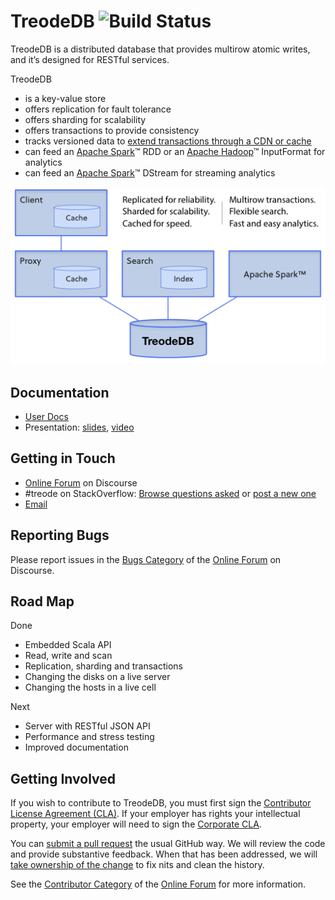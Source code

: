 # TreodeDB ![Build Status][build-status]

TreodeDB is a distributed database that provides multirow atomic writes, and it&#700;s designed for RESTful services.

TreodeDB

- is a key-value store
- offers replication for fault tolerance
- offers sharding for scalability
- offers transactions to provide consistency
- tracks versioned data to [extend transactions through a CDN or cache][omvcc]
- can feed an [Apache Spark][apache-spark]&trade; RDD or an [Apache Hadoop][apache-hadoop]&trade; InputFormat for analytics
- can feed an [Apache Spark][apache-spark]&trade; DStream for streaming analytics

![Architecture][arch]


## Documentation

- [User Docs][user-docs]
- Presentation: [slides][presentation-slides], [video][presentation-video]


## Getting in Touch

- [Online Forum][forum] on Discourse
- \#treode on StackOverflow:
  [Browse questions asked][stackoverflow-read] or [post a new one][stackoverflow-ask]
- [Email](mailto:questions@treode.com)


## Reporting Bugs

Please report issues in the [Bugs Category][forum-bugs] of the [Online Forum][forum] on Discourse.


## Road Map

Done

- Embedded Scala API
- Read, write and scan
- Replication, sharding and transactions
- Changing the disks on a live server
- Changing the hosts in a live cell

Next

- Server with RESTful JSON API
- Performance and stress testing
- Improved documentation


## Getting Involved

If you wish to contribute to TreodeDB, you must first sign the [Contributor License Agreement (CLA)][cla-individual]. If your employer has rights your intellectual property, your employer will need to sign the [Corporate CLA][cla-corporate].

You can [submit a pull request][using-pull-requests] the usual GitHub way. We will review the code and provide substantive feedback. When that has been addressed, we will [take ownership of the change][merge-harmful] to fix nits and clean the history.

See the [Contributor Category][forum-contributor] of the [Online Forum][forum] for more information.



[apache-hadoop]: https://hadoop.apache.org "Apache Hadoop&trade;"

[apache-spark]: https://spark.apache.org "Apache Spark&trade;"

[arch]: architecture.png "Architecture"

[cla-individual]: https://treode.github.io/store/cla-individual.html

[cla-corporate]: https://treode.github.io/store/cla-corporate.html

[build-status]: https://build.treode.com/job/store-merges/badge/icon "Build Status"

[forum]: https://forum.treode.com "Forum for Treode Users and Developers"

[forum-bugs]: https://forum.treode.com/c/bugs "The Bugs Category"

[forum-contributor]: https://forum.treode.com/c/contributor "The Contributor Category"

[merge-harmful]: http://blog.spreedly.com/2014/06/24/merge-pull-request-considered-harmful "&rquo;Merge pull request&lquo; Considered Harmful"

[omvcc]: https://forum.treode.com/t/eventual-consistency-and-transactions-working-together/36 "Eventual Consistency and Transactions Working Together"

[presentation-slides]: http://goo.gl/le0rjT "Slides, SF Bay Chapter of the ACM, Mar 18 2015"

[presentation-video]: https://www.youtube.com/watch?v=sI8vtAjO7x4&list=PL87GtQd0bfJyd9_TEKLbuTTdLFCedM-yw "Video, SF Bay Chapter of the ACM, Mar 18 2015"

[stackoverflow-read]: http://stackoverflow.com/questions/tagged/treode "Read questions on Stack Overflow tagged with treode"

[stackoverflow-ask]: http://stackoverflow.com/questions/ask?tags=treode "Post a question on Stack Overflow tagged with treode"

[user-docs]: http://treode.github.io "TreodeDB Walkthroughs"

[using-pull-requests]: https://help.github.com/articles/using-pull-requests "Using Pull Requests"
